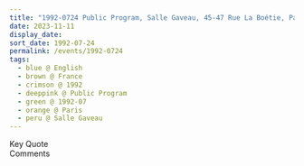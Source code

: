 ```yaml
---
title: "1992-0724 Public Program, Salle Gaveau, 45-47 Rue La Boétie, Paris, France"
date: 2023-11-11
display_date: 
sort_date: 1992-07-24
permalink: /events/1992-0724
tags:
  - blue @ English
  - brown @ France
  - crimson @ 1992
  - deeppink @ Public Program
  - green @ 1992-07
  - orange @ Paris
  - peru @ Salle Gaveau
---
```


<wave-list>
  <list-title color="green" width="75">Key Quote</list-title>
  <list-item color="BlanchedAlmond"  width="200"></list-item>
  <list-item color="Lavender"></list-item>
  <list-item color="BlanchedAlmond"></list-item>
</wave-list>

<br>

<wave-list>
  <list-title color="green" width="75">Comments</list-title>
  <list-item color="BlanchedAlmond"  width="200"></list-item>
  <list-item color="Lavender"></list-item>
  <list-item color="BlanchedAlmond"></list-item>
</wave-list>